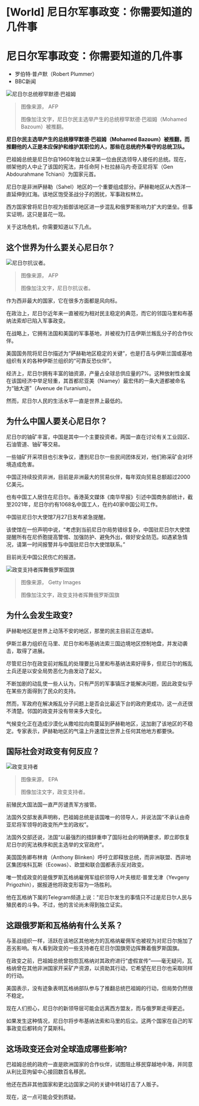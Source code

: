 # [World] 尼日尔军事政变：你需要知道的几件事

#  尼日尔军事政变：你需要知道的几件事

  * 罗伯特·普卢默（Robert Plummer） 
  * BBC新闻 


![尼日尔总统穆罕默德·巴祖姆](_130529172_f92a235b-d154-4416-a02b-13d67f5e3d8d.jpg)

> 图像来源，  AFP
>
> 图像加注文字，尼日尔民主选举产生的总统穆罕默德·巴祖姆（Mohamed Bazoum）被推翻。

**尼日尔民主选举产生的总统穆罕默德·巴祖姆（Mohamed Bazoum）被推翻，而推翻他的人正是本应保护和维护其职位的人，那些在总统府外看守的总统卫队。**

巴祖姆总统是尼日尔自1960年独立以来第一位由民选领导人接任的总统。现在，绑架他的人中止了该国的宪法，并任命阿卜杜拉赫马内·奇亚尼将军（Gen Abdourahmane Tchiani）为国家元首。

尼日尔是非洲萨赫勒（Sahel）地区的一个重要组成部分。萨赫勒地区从大西洋一直延伸到红海。该地区饱受圣战分子的困扰，军事政权林立。

西方国家曾将尼日尔视为抵御该地区进一步混乱和俄罗斯影响力扩大的堡垒。但事实证明，这只是昙花一现。

关于这场危机，你需要知道以下几点。

##  这个世界为什么要关心尼日尔？

![尼日尔抗议者。](_130574722_gettyimages-1556954738.jpg)

> 图像来源，  AFP
>
> 图像加注文字，尼日尔抗议者。

作为西非最大的国家，它在很多方面都是风向标。

在政治上，尼日尔近年来一直被视为相对民主稳定的典范，而它的邻国马里和布基纳法索却已陷入军事政变。

在战略上，它拥有法国和美国的军事基地，并被视为打击伊斯兰叛乱分子的合作伙伴。

美国国务院将尼日尔描述为“萨赫勒地区稳定的关键”，也是打击与伊斯兰国或基地组织有关的各种伊斯兰组织的“可靠反恐伙伴”。

经济上，尼日尔拥有丰富的铀资源，产量占全球总供应量的7%。这种放射性金属在该国经济中举足轻重，其首都尼亚美（Niamey）最宏伟的一条大道都被命名为“铀大道”（Avenue de l’uranium）。

然而，尼日尔人民的生活水平一直是世界上最低的。

##  为什么中国人要关心尼日尔？

尼日尔的铀矿丰富，中国是其中一个主要投资者。两国一直在讨论有关工业园区、石油管道、铀矿等交易。

一些铀矿开采项目也引发争议，遭到尼日尔一些民间团体反对，他们称采矿会对环境造成危害。

中国正持续投资非洲，目前是非洲最大的贸易伙伴，每年双向贸易总额超过2000亿美元。

也有中国工人居住在尼日尔。香港英文媒体《南华早报》引述中国商务部统计，截至2021年，尼日尔约有1068名中国工人，在约40家中国公司工作。

中国驻尼日尔大使馆7月27日发布紧急提醒。

该使馆在一份声明中说，“考虑到当前尼日尔局势错综复杂，中国驻尼日尔大使馆提醒所有在尼侨胞提高警惕、加强防护、避免外出，做好安全防范。如遇紧急情况，请第一时间报警并与中国驻尼日尔大使馆联系。”

目前尚无中国公民伤亡的报道。

![政变支持者挥舞俄罗斯国旗](_130574718_gettyimages-1557831294.jpg)

> 图像来源，  Getty Images
>
> 图像加注文字，政变支持者挥舞俄罗斯国旗

##  为什么会发生政变?

萨赫勒地区是世界上动荡不安的地区，那里的民主目前正在退却。

伊斯兰暴力组织在马里、尼日尔和布基纳法索三国边境地区控制地盘，并发动袭击，取得了进展。

尽管尼日尔在政变前对叛乱的处理要比马里和布基纳法索好得多，但尼日尔的叛乱士兵还是以安全局势恶化为由发动了起义。

不断加剧的动乱使一些人认为，只有严厉的军事镇压才能解决问题，因此政变似乎在某些方面得到了民众的支持。

然而，军政府在解决叛乱分子问题上是否会比最近下台的政府更成功，这一点还很不清楚。邻国的政变并没有带来多大变化。

气候变化正在造成沙漠化从撒哈拉向南蔓延到萨赫勒地区，这加剧了该地区的不稳定。专家表示，萨赫勒地区的气温上升速度比世界上任何其他地方都要快。

##  国际社会对政变有何反应？

![政变支持者](_130580772_f1c3d8248f864e894502ddaad3695372f0de9b910_0_5503_36691000x667.jpg)

> 图像来源，  EPA
>
> 图像加注文字，政变支持者。

前殖民大国法国一直严厉谴责军方接管。

法国外交部发表声明称，巴祖姆总统是该国唯一的领导人，并说法国“不承认由奇亚尼将军领导的政变所产生的政权”。

法国外交部还说，法国“以最强烈的措辞重申了国际社会的明确要求，即立即恢复尼日尔的宪法秩序和民主选举的文官政府”。

美国国务卿布林肯（Anthony Blinken）呼吁立即释放总统，而非洲联盟、西非地区集团埃科瓦斯（Ecowas）、欧盟和联合国都表示反对政变。

唯一赞成政变的是俄罗斯瓦格纳雇佣军组织领导人叶夫根尼·普里戈津（Yevgeny Prigozhin），据报道他将政变形容为一场胜利。

他在瓦格纳下属的Telegram频道上说："尼日尔发生的事情只不过是尼日尔人民与殖民者的斗争。不过，他的言论尚未得到独立证实。

##  这跟俄罗斯和瓦格纳有什么关系？

与圣战组织一样，活跃在该地区其他地方的瓦格纳雇佣军也被视为对尼日尔施加了恶劣影响。有人看到政变的一些支持者在尼日尔国旗旁边挥舞着俄罗斯国旗。

在政变之前，巴祖姆总统曾抱怨瓦格纳对其政府进行“虚假宣传”——毫无疑问，瓦格纳曾在其他非洲国家开采矿产资源，以资助其行动，它希望在尼日尔也采取同样的行动。

美国表示，没有迹象表明瓦格纳部队参与了推翻总统巴祖姆的行动，但局势仍然很不稳定。

现在人们担心，尼日尔的新领导层可能会远离西方盟友，而与俄罗斯走得更近。

如果发生这种情况，尼日尔将步布基纳法索和马里的后尘。这两个国家在自己的军事政变后都转向了莫斯科。

##  这场政变还会对全球造成哪些影响?

巴祖姆总统的政府一直是欧洲国家的合作伙伴，试图阻止移民穿越地中海，并同意从利比亚拘留中心接回数百名移民。

他还在西非其他国家和更北边国家之间的关键中转站打击了人贩子。

现在，这一点可能会受到质疑。


